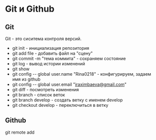 # Git и Github
## Git
Git - это сиситема контроля версий.
* git init - инициализация репозитория
* git add  file - добавить файл на "сцену"
* git commit -m "тема коммита" - сохраняем состояние
* git log - вывод истории изменений
* git show
* git config -- global user.name "Rina0218" - конфигурируем, задаем имя из github
* git config -- global user.email "iraximbaeva@gmail.com"
* git diff - посмотреть изменения
* git branch - список веток
* git branch develop - создать ветку с именем develop
* git checkout develop - переключиться в ветку

## Github
git remote add